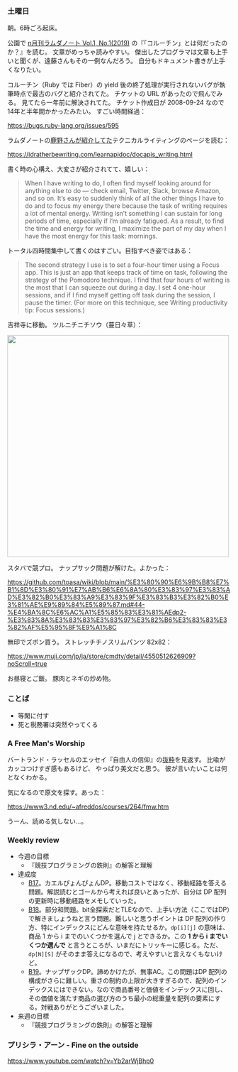 ### 土曜日

朝。6時ごろ起床。

公園で [n月刊ラムダノート Vol.1, No.1(2019)](https://www.lambdanote.com/products/nmonthly-vol-1-no-1-2019-ebook)
の『「コルーチン」とは何だったのか？』を読む。
文章がめっちゃ読みやすい。
傑出したプログラマは文章も上手いと聞くが、遠藤さんもその一例なんだろう。
自分もドキュメント書きが上手くなりたい。

コルーチン（Ruby では Fiber）の yield 後の終了処理が実行されないバグが執筆時点で最古のバグと紹介されてた。
チケットの URL があったので飛んでみる。
見てたら一年前に解決されてた。
チケット作成日が 2008-09-24 なので14年と半年間かかったみたい。
すごい時間経過：

https://bugs.ruby-lang.org/issues/595

ラムダノートの[鹿野さんが紹介してた](https://twitter.com/golden_lucky/status/1781220911146045767)テクニカルライティングのページを読む：

https://idratherbewriting.com/learnapidoc/docapis_writing.html

書く時の心構え、大変さが紹介されてて、嬉しい：

> When I have writing to do, I often find myself looking around for anything else to do — check email, Twitter, Slack, browse Amazon, and so on. It’s easy to suddenly think of all the other things I have to do and to focus my energy there because the task of writing requires a lot of mental energy. Writing isn’t something I can sustain for long periods of time, especially if I’m already fatigued. As a result, to find the time and energy for writing, I maximize the part of my day when I have the most energy for this task: mornings.

トータル四時間集中して書くのはすごい。目指すべき姿ではある：

> The second strategy I use is to set a four-hour timer using a Focus app. This is just an app that keeps track of time on task, following the strategy of the Pomodoro technique. I find that four hours of writing is the most that I can squeeze out during a day. I set 4 one-hour sessions, and if I find myself getting off task during the session, I pause the timer. (For more on this technique, see Writing productivity tip: Focus sessions.)

吉祥寺に移動。
ツルニチニチソウ（蔓日々草）：

<img src="https://i.imgur.com/sXawahf.jpg" width="500">

スタバで競プロ。
ナップサック問題が解けた。よかった：

https://github.com/toasa/wiki/blob/main/%E3%80%90%E6%9B%B8%E7%B1%8D%E3%80%91%E7%AB%B6%E6%8A%80%E3%83%97%E3%83%AD%E3%82%B0%E3%83%A9%E3%83%9F%E3%83%B3%E3%82%B0%E3%81%AE%E9%89%84%E5%89%87.md#44-%E4%BA%8C%E6%AC%A1%E5%85%83%E3%81%AEdp2-%E3%83%8A%E3%83%83%E3%83%97%E3%82%B6%E3%83%83%E3%82%AF%E5%95%8F%E9%A1%8C

無印でズボン買う。
ストレッチチノスリムパンツ 82x82：

https://www.muji.com/jp/ja/store/cmdty/detail/4550512626909?noScroll=true

お昼寝とご飯。
豚肉とネギの炒め物。

### ことば

* 等閑に付す
* 死と税務署は突然やってくる

### A Free Man's Worship

バートランド・ラッセルのエッセイ『自由人の信仰』の[抜粋](https://github.com/toasa/diary/blob/main/2024/01/14.md#%E7%8F%BE%E4%BB%A3%E6%80%9D%E6%83%B3)を見返す。
比喩がカッコつけすぎ感もあるけど、
やっぱり美文だと思う。
彼が言いたいことは何となくわかる。

気になるので原文を探す。あった：

https://www3.nd.edu/~afreddos/courses/264/fmw.htm

うーん、読める気しない...。

### Weekly review

* 今週の目標
  * 『競技プログラミングの鉄則』の解答と理解
* 達成度
  * [B17](https://atcoder.jp/contests/tessoku-book/tasks/tessoku_book_cp)。カエルぴょんぴょんDP。移動コストではなく、移動経路を答える問題。解説読むとゴールから考えれば良いとあったが、自分は DP 配列の更新時に移動経路をメモしていった。
  * [B18](https://atcoder.jp/contests/tessoku-book/tasks/tessoku_book_cq)。部分和問題。bit全探索だとTLEなので、上手い方法（ここではDP）で解きましょうねと言う問題。難しいと思うポイントは DP 配列の作り方、特にインデックスにどんな意味を持たせるか。`dp[i][j]` の意味は、商品 1 から i までのいくつかを選んで j とできるか。この **1 から i までいくつか選んで** と言うところが、いまだにトリッキーに感じる。ただ、`dp[N][S]` がそのまま答えになるので、考えやすいと言えなくもないけど。
  * [B19](https://atcoder.jp/contests/tessoku-book/tasks/tessoku_book_cr)。ナップザックDP。諦めかけたが、無事AC。この問題はDP 配列の構成がさらに難しい。重さの制約の上限が大きすぎるので、配列のインデックスにはできない。なので商品番号と価値をインデックスに回し、その価値を満たす商品の選び方のうち最小の総重量を配列の要素にする。対戦ありがとうございました。
* 来週の目標
  * 『競技プログラミングの鉄則』の解答と理解

### プリシラ・アーン - Fine on the outside

https://www.youtube.com/watch?v=Yb2arWjBhp0
